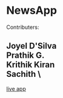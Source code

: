 # NewsApp

Contributers:

Joyel D'Silva \
Prathik G. \
Krithik Kiran \
Sachith \ 
--- 
[live app](https://newsapp0000.herokuapp.com/)
